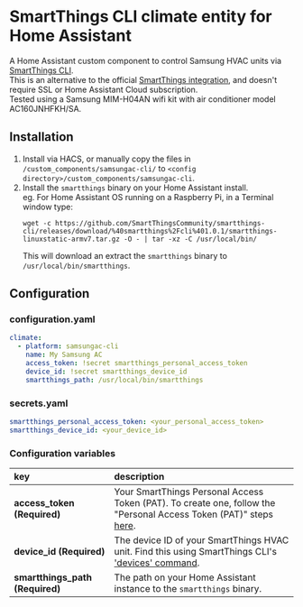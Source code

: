 # SmartThings CLI climate entity for Home Assistant

A Home Assistant custom component to control Samsung HVAC units via [SmartThings CLI](https://github.com/SmartThingsCommunity/smartthings-cli).  
This is an alternative to the official [SmartThings integration](https://www.home-assistant.io/integrations/smartthings), and doesn't require SSL or Home Assistant Cloud subscription.  
Tested using a Samsung MIM-H04AN wifi kit with air conditioner model AC160JNHFKH/SA.  

## Installation

1. Install via HACS, or manually copy the files in `/custom_components/samsungac-cli/` to `<config directory>/custom_components/samsungac-cli`.
2. Install the `smartthings` binary on your Home Assistant install.  
   eg. For Home Assistant OS running on a Raspberry Pi, in a Terminal window type:
   ```
   wget -c https://github.com/SmartThingsCommunity/smartthings-cli/releases/download/%40smartthings%2Fcli%401.0.1/smartthings-linuxstatic-armv7.tar.gz -O - | tar -xz -C /usr/local/bin/
   ```
   This will download an extract the `smartthings` binary to `/usr/local/bin/smartthings`.

## Configuration

### configuration.yaml

```yaml
climate:
  - platform: samsungac-cli
    name: My Samsung AC
    access_token: !secret smartthings_personal_access_token
    device_id: !secret smartthings_device_id
    smartthings_path: /usr/local/bin/smartthings
```
### secrets.yaml

```yaml
smartthings_personal_access_token: <your_personal_access_token>
smartthings_device_id: <your_device_id>
```
### Configuration variables

key | description  
:--- | :---  
**access_token (Required)** | Your SmartThings Personal Access Token (PAT). To create one, follow the "Personal Access Token (PAT)" steps [here](https://www.home-assistant.io/integrations/smartthings/#personal-access-token-pat).
**device_id (Required)** | The device ID of your SmartThings HVAC unit. Find this using SmartThings CLI's ['devices' command](https://github.com/SmartThingsCommunity/smartthings-cli#smartthings-devices-id).
**smartthings_path (Required)** | The path on your Home Assistant instance to the `smartthings` binary.
